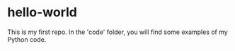 # hello-world
This is my first repo.
In the 'code' folder, you will find some examples of my Python code.
